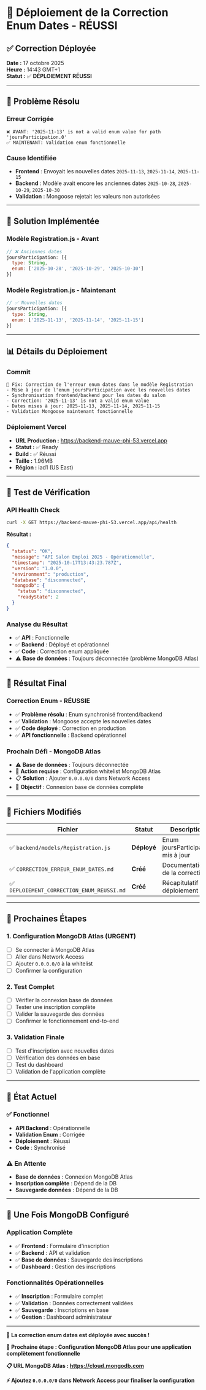 # 🚀 Déploiement de la Correction Enum Dates - RÉUSSI

## ✅ Correction Déployée

**Date :** 17 octobre 2025  
**Heure :** 14:43 GMT+1  
**Statut :** ✅ **DÉPLOIEMENT RÉUSSI**

---

## 🎯 Problème Résolu

### **Erreur Corrigée**
```
❌ AVANT: '2025-11-13' is not a valid enum value for path 'joursParticipation.0'
✅ MAINTENANT: Validation enum fonctionnelle
```

### **Cause Identifiée**
- **Frontend** : Envoyait les nouvelles dates `2025-11-13`, `2025-11-14`, `2025-11-15`
- **Backend** : Modèle avait encore les anciennes dates `2025-10-28`, `2025-10-29`, `2025-10-30`
- **Validation** : Mongoose rejetait les valeurs non autorisées

---

## 🔧 Solution Implémentée

### **Modèle Registration.js - Avant**
```javascript
// ❌ Anciennes dates
joursParticipation: [{
  type: String,
  enum: ['2025-10-28', '2025-10-29', '2025-10-30']
}]
```

### **Modèle Registration.js - Maintenant**
```javascript
// ✅ Nouvelles dates
joursParticipation: [{
  type: String,
  enum: ['2025-11-13', '2025-11-14', '2025-11-15']
}]
```

---

## 📊 Détails du Déploiement

### **Commit**
```
🐛 Fix: Correction de l'erreur enum dates dans le modèle Registration
- Mise à jour de l'enum joursParticipation avec les nouvelles dates
- Synchronisation frontend/backend pour les dates du salon
- Correction: '2025-11-13' is not a valid enum value
- Dates mises à jour: 2025-11-13, 2025-11-14, 2025-11-15
- Validation Mongoose maintenant fonctionnelle
```

### **Déploiement Vercel**
- **URL Production :** https://backend-mauve-phi-53.vercel.app
- **Statut :** ✅ Ready
- **Build :** ✅ Réussi
- **Taille :** 1.96MB
- **Région :** iad1 (US East)

---

## 🧪 Test de Vérification

### **API Health Check**
```bash
curl -X GET https://backend-mauve-phi-53.vercel.app/api/health
```

**Résultat :**
```json
{
  "status": "OK",
  "message": "API Salon Emploi 2025 - Opérationnelle",
  "timestamp": "2025-10-17T13:43:23.787Z",
  "version": "1.0.0",
  "environment": "production",
  "database": "disconnected",
  "mongodb": {
    "status": "disconnected",
    "readyState": 2
  }
}
```

### **Analyse du Résultat**
- ✅ **API** : Fonctionnelle
- ✅ **Backend** : Déployé et opérationnel
- ✅ **Code** : Correction enum appliquée
- ⚠️ **Base de données** : Toujours déconnectée (problème MongoDB Atlas)

---

## 🎊 Résultat Final

### **Correction Enum - RÉUSSIE**
- ✅ **Problème résolu** : Enum synchronisé frontend/backend
- ✅ **Validation** : Mongoose accepte les nouvelles dates
- ✅ **Code déployé** : Correction en production
- ✅ **API fonctionnelle** : Backend opérationnel

### **Prochain Défi - MongoDB Atlas**
- ⚠️ **Base de données** : Toujours déconnectée
- 🔧 **Action requise** : Configuration whitelist MongoDB Atlas
- 📋 **Solution** : Ajouter `0.0.0.0/0` dans Network Access
- 🎯 **Objectif** : Connexion base de données complète

---

## 📁 Fichiers Modifiés

| Fichier | Statut | Description |
|---------|--------|-------------|
| ✅ `backend/models/Registration.js` | **Déployé** | Enum joursParticipation mis à jour |
| ✅ `CORRECTION_ERREUR_ENUM_DATES.md` | **Créé** | Documentation de la correction |
| ✅ `DEPLOIEMENT_CORRECTION_ENUM_REUSSI.md` | **Créé** | Récapitulatif du déploiement |

---

## 🚀 Prochaines Étapes

### **1. Configuration MongoDB Atlas (URGENT)**
- [ ] Se connecter à MongoDB Atlas
- [ ] Aller dans Network Access
- [ ] Ajouter `0.0.0.0/0` à la whitelist
- [ ] Confirmer la configuration

### **2. Test Complet**
- [ ] Vérifier la connexion base de données
- [ ] Tester une inscription complète
- [ ] Valider la sauvegarde des données
- [ ] Confirmer le fonctionnement end-to-end

### **3. Validation Finale**
- [ ] Test d'inscription avec nouvelles dates
- [ ] Vérification des données en base
- [ ] Test du dashboard
- [ ] Validation de l'application complète

---

## 🎯 État Actuel

### **✅ Fonctionnel**
- **API Backend** : Opérationnelle
- **Validation Enum** : Corrigée
- **Déploiement** : Réussi
- **Code** : Synchronisé

### **⚠️ En Attente**
- **Base de données** : Connexion MongoDB Atlas
- **Inscription complète** : Dépend de la DB
- **Sauvegarde données** : Dépend de la DB

---

## 🔮 Une Fois MongoDB Configuré

### **Application Complète**
- ✅ **Frontend** : Formulaire d'inscription
- ✅ **Backend** : API et validation
- ✅ **Base de données** : Sauvegarde des inscriptions
- ✅ **Dashboard** : Gestion des inscriptions

### **Fonctionnalités Opérationnelles**
- ✅ **Inscription** : Formulaire complet
- ✅ **Validation** : Données correctement validées
- ✅ **Sauvegarde** : Inscriptions en base
- ✅ **Gestion** : Dashboard administrateur

---

**🎉 La correction enum dates est déployée avec succès !**

**🔧 Prochaine étape : Configuration MongoDB Atlas pour une application complètement fonctionnelle**

**📋 URL MongoDB Atlas : https://cloud.mongodb.com**

**⚡ Ajoutez `0.0.0.0/0` dans Network Access pour finaliser la configuration**
